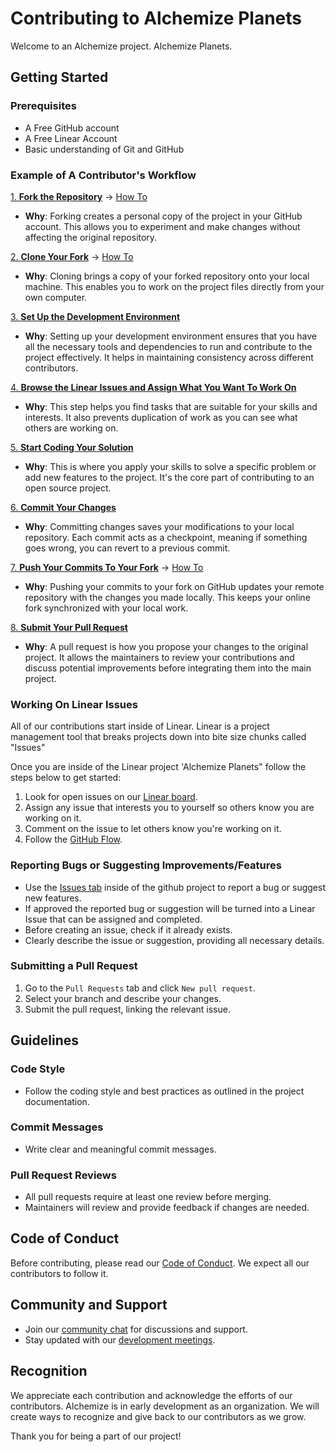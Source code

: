 # Contributing to Alchemize Planets

Welcome to an Alchemize project. Alchemize Planets.

## Getting Started

### Prerequisites

- A Free GitHub account
- A Free Linear Account
- Basic understanding of Git and GitHub

### Example of A Contributor's Workflow

<u>1. **Fork the Repository**</u> -> [How To](https://docs.github.com/en/get-started/quickstart/fork-a-repo)
- **Why**: Forking creates a personal copy of the project in your GitHub account. This allows you to experiment and make changes without affecting the original repository.

<u>2. **Clone Your Fork**</u> -> [How To](https://docs.github.com/en/repositories/creating-and-managing-repositories/cloning-a-repository)
- **Why**: Cloning brings a copy of your forked repository onto your local machine. This enables you to work on the project files directly from your own computer.

<u>3. **Set Up the Development Environment**</u>
- **Why**: Setting up your development environment ensures that you have all the necessary tools and dependencies to run and contribute to the project effectively. It helps in maintaining consistency across different contributors.

<u>4. **Browse the Linear Issues and Assign What You Want To Work On**</u>
- **Why**: This step helps you find tasks that are suitable for your skills and interests. It also prevents duplication of work as you can see what others are working on.

<u>5. **Start Coding Your Solution**</u>
- **Why**: This is where you apply your skills to solve a specific problem or add new features to the project. It's the core part of contributing to an open source project.

<u>6. **Commit Your Changes**</u>
- **Why**: Committing changes saves your modifications to your local repository. Each commit acts as a checkpoint, meaning if something goes wrong, you can revert to a previous commit.

<u>7. **Push Your Commits To Your Fork**</u> -> [How To](https://docs.github.com/en/get-started/using-git/pushing-commits-to-a-remote-repository)
- **Why**: Pushing your commits to your fork on GitHub updates your remote repository with the changes you made locally. This keeps your online fork synchronized with your local work.

<u>8. **Submit Your Pull Request**</u>
- **Why**: A pull request is how you propose your changes to the original project. It allows the maintainers to review your contributions and discuss potential improvements before integrating them into the main project.


### Working On Linear Issues

All of our contributions start inside of Linear. Linear is a project management tool that breaks projects down into bite size chunks called "Issues" 

Once you are inside of the Linear project 'Alchemize Planets" follow the steps below to get started:

1. Look for open issues on our [Linear board](LINK_TO_LINEAR_BOARD).
2. Assign any issue that interests you to yourself so others know you are working on it.
3. Comment on the issue to let others know you're working on it.
4. Follow the [GitHub Flow](https://guides.github.com/introduction/flow/).

### Reporting Bugs or Suggesting Improvements/Features

- Use the [Issues tab](LINK_TO_GITHUB_ISSUES) inside of the github project to report a bug or suggest new features.
- If approved the reported bug or suggestion will be turned into a Linear Issue that can be assigned and completed.
- Before creating an issue, check if it already exists.
- Clearly describe the issue or suggestion, providing all necessary details. 

### Submitting a Pull Request

1. Go to the `Pull Requests` tab and click `New pull request`.
2. Select your branch and describe your changes.
3. Submit the pull request, linking the relevant issue.

## Guidelines

### Code Style

- Follow the coding style and best practices as outlined in the project documentation.

### Commit Messages

- Write clear and meaningful commit messages.

### Pull Request Reviews

- All pull requests require at least one review before merging.
- Maintainers will review and provide feedback if changes are needed.

## Code of Conduct

Before contributing, please read our [Code of Conduct](LINK_TO_CODE_OF_CONDUCT). We expect all our contributors to follow it.

## Community and Support

- Join our [community chat](LINK_TO_CHAT) for discussions and support.
- Stay updated with our [development meetings](LINK_TO_MEETINGS_INFO).

## Recognition

We appreciate each contribution and acknowledge the efforts of our contributors. Alchemize is in early development as an organization. We will create ways to recognize and give back to our contributors as we grow.

Thank you for being a part of our project!
